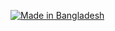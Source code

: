 <p align="left">

<a href="#"><img title="Made in Bangladesh " src="https://img.shields.io/badge/MADE%20IN-PAKISTAN-green?colorA=%23ff0000&colorB=%23017e40&style=for-the-badge"></a>





















